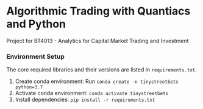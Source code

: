 # Algorithmic Trading with Quantiacs and Python
Project for BT4013 - Analytics for Capital Market Trading and Investment

### Environment Setup
The core required libraries and their versions are listed in `requirements.txt`.

1. Create conda environment: Run `conda create -n tinystreetbets python=3.7`
2. Activate conda environment: `conda activate tinystreetbets`
3. Install dependencies: `pip install -r requirements.txt`
